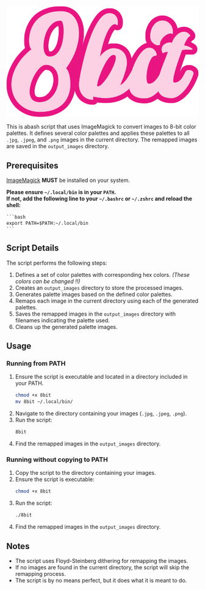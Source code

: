 ![alt text](8bit.png "8bit")

This is abash script that uses ImageMagick to convert images to 8-bit color palettes. It defines several color palettes and applies these palettes to all `.jpg`, `.jpeg`, and `.png` images in the current directory. The remapped images are saved in the `output_images` directory.

## Prerequisites

[ImageMagick](https://imagemagick.org) **MUST** be installed on your system.  

**Please ensure `~/.local/bin` is in your `PATH`.  
If not, add the following line to your `~/.bashrc` or `~/.zshrc` and reload the shell:**  

    ```bash
    export PATH=$PATH:~/.local/bin
    ```

## Script Details

The script performs the following steps:

1. Defines a set of color palettes with corresponding hex colors. *(These colors can be changed !!)*
2. Creates an `output_images` directory to store the processed images.
3. Generates palette images based on the defined color palettes.
4. Remaps each image in the current directory using each of the generated palettes.
5. Saves the remapped images in the `output_images` directory with filenames indicating the palette used.
6. Cleans up the generated palette images.


## Usage

### Running from PATH

1. Ensure the script is executable and located in a directory included in your PATH.
    ```bash
    chmod +x 8bit
    mv 8bit ~/.local/bin/
    ```
2. Navigate to the directory containing your images (`.jpg`, `.jpeg`, `.png`).
3. Run the script:
    ```bash
    8bit
    ```
4. Find the remapped images in the `output_images` directory.

### Running without copying to PATH

1. Copy the script to the directory containing your images.
2. Ensure the script is executable:
    ```bash
    chmod +x 8bit
    ```
3. Run the script:
    ```bash
    ./8bit
    ```
4. Find the remapped images in the `output_images` directory.


## Notes

- The script uses Floyd-Steinberg dithering for remapping the images.
- If no images are found in the current directory, the script will skip the remapping process.
- The script is by no means perfect, but it does what it is meant to do.
